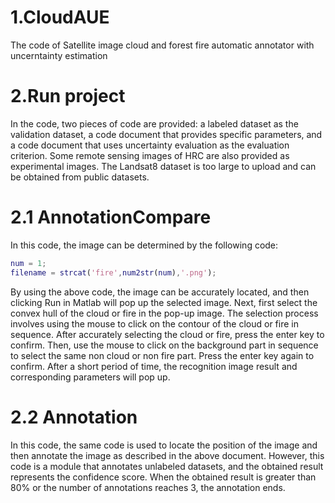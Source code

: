 # 1.CloudAUE
The code of Satellite image cloud and forest fire automatic annotator with uncerntainty estimation
# 2.Run project
In the code, two pieces of code are provided: a labeled dataset as the validation dataset, a code document that provides specific parameters, and a code document that uses uncertainty evaluation as the evaluation criterion. Some remote sensing images of HRC are also provided as experimental images. The Landsat8 dataset is too large to upload and can be obtained from public datasets.

# 2.1 AnnotationCompare

In this code, the image can be determined by the following code:

```matlab
num = 1;
filename = strcat('fire',num2str(num),'.png');
```

By using the above code, the image can be accurately located, and then clicking Run in Matlab will pop up the selected image. Next, first select the convex hull of the cloud or fire in the pop-up image. The selection process involves using the mouse to click on the contour of the cloud or fire in sequence. After accurately selecting the cloud or fire, press the enter key to confirm. Then, use the mouse to click on the background part in sequence to select the same non cloud or non fire part. Press the enter key again to confirm. After a short period of time, the recognition image result and corresponding parameters will pop up.

# 2.2 Annotation

In this code, the same code is used to locate the position of the image and then annotate the image as described in the above document. However, this code is a module that annotates unlabeled datasets, and the obtained result represents the confidence score. When the obtained result is greater than 80% or the number of annotations reaches 3, the annotation ends.